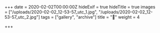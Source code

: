 +++
date = 2020-02-02T00:00:00Z
hideExif = true
hideTitle = true
images = ["/uploads/2020-02-02_12-53-57_utc_1.jpg", "/uploads/2020-02-02_12-53-57_utc_2.jpg"]
tags = ["gallery", "archive"]
title = "🌃"
weight = 4

+++
